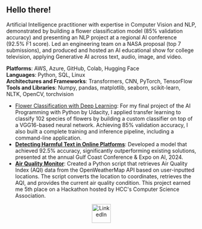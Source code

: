 ## Hello there!

Artificial Intelligence practitioner with expertise in Computer Vision and NLP, demonstrated by building a flower classification model (85% validation accuracy) and presenting an NLP project at a regional AI conference (92.5% F1 score). Led an engineering team on a NASA proposal (top 7 submissions), and produced and hosted an AI educational show for college television, applying Generative AI across text, audio, image, and video.

**Platforms**: AWS, Azure, GitHub, Colab, Hugging Face<br>
**Languages**: Python, SQL, Linux<br>
**Architectures and Frameworks**: Transformers, CNN, PyTorch, TensorFlow<br>
**Tools and Libraries**: Numpy, pandas, matplotlib, seaborn, scikit-learn, NLTK, OpenCV, torchvision  

- [Flower Classification with Deep Learning](https://github.com/TLeonidas/uk-flower-classification): For my final project of the AI Programming with Python by Udacity, I applied transfer learning to classify 102 species of flowers by building a custom classifier on top of a VGG16-based neural network. Achieving 85% validation accuracy, I also built a complete training and inference pipeline, including a command-line application.
- [**Detecting Harmful Text in Online Platforms**](https://huggingface.co/spaces/AIGulfCoast2024/Hate_Speech_Text_Classifier): Developed a model that achieved 92.5% accuracy, significantly outperforming existing solutions, presented at the annual Gulf Coast Conference & Expo on AI, 2024.<br>
- [**Air Quality Monitor**](https://github.com/TLeonidas/HCC-CSA-Hackathon): Created a Python script that retrieves Air Quality Index (AQI) data from the OpenWeatherMap API based on user-inputted locations. The script converts the location to coordinates, retrieves the AQI, and provides the current air quality condition. This project earned me 5th place on a Hackathon hosted by HCC's Computer Science Association.

<div align="center">
    <a href="https://www.linkedin.com/in/tales-leonidas/" target="_blank">
        <img src="https://cdn.jsdelivr.net/npm/simple-icons@v3/icons/linkedin.svg" alt="LinkedIn" style="width:50px;height:50px;">
    </a>
</div>
